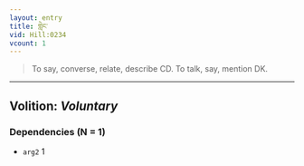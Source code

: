 ```yaml
---
layout: entry
title: གླེང་
vid: Hill:0234
vcount: 1
---
```

> To say, converse, relate, describe CD\. To talk, say, mention DK\.

---
Volition: _Voluntary_
---

### Dependencies (N = 1)
* `arg2` 1
